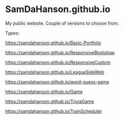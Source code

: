 # SamDaHanson.github.io 

My public website. Couple of versions to choose from.

Types:

  https://samdahanson.github.io/Basic-Portfolio

  https://samdahanson.github.io/ResponsiveBootstrap
  
  https://samdahanson.github.io/ResponsiveCustom

  https://samdahanson.github.io/LeagueSideWeb
  
  https://samdahanson.github.io/word-guess-game
  
  https://samdahanson.github.io/Game
  
  https://samdahanson.github.io/TriviaGame
  
  https://samdahanson.github.io/TrainScheduler
